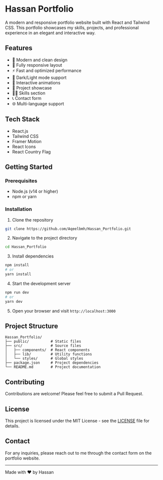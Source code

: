 # Hassan Portfolio

A modern and responsive portfolio website built with React and Tailwind CSS. This portfolio showcases my skills, projects, and professional experience in an elegant and interactive way.

## Features

- 🎨 Modern and clean design
- 📱 Fully responsive layout
- ⚡ Fast and optimized performance
- 🌙 Dark/Light mode support
- 🎯 Interactive animations
- 📝 Project showcase
- 👨‍💻 Skills section
- 📞 Contact form
- 🌐 Multi-language support

## Tech Stack

- React.js
- Tailwind CSS
- Framer Motion
- React Icons
- React Country Flag

## Getting Started

### Prerequisites

- Node.js (v14 or higher)
- npm or yarn

### Installation

1. Clone the repository
```bash
git clone https://github.com/Aqeelbmh/Hassan_Portfolio.git
```

2. Navigate to the project directory
```bash
cd Hassan_Portfolio
```

3. Install dependencies
```bash
npm install
# or
yarn install
```

4. Start the development server
```bash
npm run dev
# or
yarn dev
```

5. Open your browser and visit `http://localhost:3000`

## Project Structure

```
Hassan_Portfolio/
├── public/          # Static files
├── src/             # Source files
│   ├── components/  # React components
│   ├── lib/         # Utility functions
│   └── styles/      # Global styles
├── package.json     # Project dependencies
└── README.md        # Project documentation
```

## Contributing

Contributions are welcome! Please feel free to submit a Pull Request.

## License

This project is licensed under the MIT License - see the [LICENSE](LICENSE) file for details.

## Contact

For any inquiries, please reach out to me through the contact form on the portfolio website.

---

Made with ❤️ by Hassan 